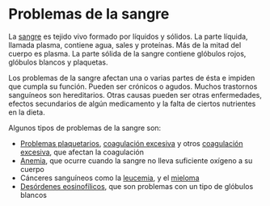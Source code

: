 Problemas de la sangre
======================


La [sangre](https://medlineplus.gov/spanish/blood.html) es tejido vivo formado por líquidos y sólidos. La parte líquida, llamada plasma, contiene agua, sales y proteínas. Más de la mitad del cuerpo es plasma. La parte sólida de la sangre contiene glóbulos rojos, glóbulos blancos y plaquetas.


Los problemas de la sangre afectan una o varias partes de ésta e impiden que cumpla su función. Pueden ser crónicos o agudos. Muchos trastornos sanguíneos son hereditarios. Otras causas pueden ser otras enfermedades, efectos secundarios de algún medicamento y la falta de ciertos nutrientes en la dieta. 


Algunos tipos de problemas de la sangre son:


* [Problemas plaquetarios](https://medlineplus.gov/spanish/plateletdisorders.html), [coagulación excesiva](https://medlineplus.gov/spanish/bleedingdisorders.html) y otros [coagulación excesiva](https://medlineplus.gov/spanish/bleedingdisorders.html), que afectan la coagulación
* [Anemia](https://medlineplus.gov/spanish/anemia.html), que ocurre cuando la sangre no lleva suficiente oxígeno a su cuerpo
* Cánceres sanguíneos como la [leucemia](https://medlineplus.gov/spanish/leukemia.html), y el [mieloma](https://medlineplus.gov/spanish/multiplemyeloma.html)
* [Desórdenes eosinofílicos](https://medlineplus.gov/spanish/eosinophilicdisorders.html), que son problemas con un tipo de glóbulos blancos
